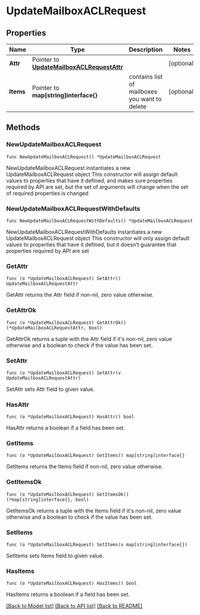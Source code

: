 # UpdateMailboxACLRequest

## Properties

Name | Type | Description | Notes
------------ | ------------- | ------------- | -------------
**Attr** | Pointer to [**UpdateMailboxACLRequestAttr**](UpdateMailboxACLRequestAttr.md) |  | [optional] 
**Items** | Pointer to **map[string]interface{}** | contains list of mailboxes you want to delete | [optional] 

## Methods

### NewUpdateMailboxACLRequest

`func NewUpdateMailboxACLRequest() *UpdateMailboxACLRequest`

NewUpdateMailboxACLRequest instantiates a new UpdateMailboxACLRequest object
This constructor will assign default values to properties that have it defined,
and makes sure properties required by API are set, but the set of arguments
will change when the set of required properties is changed

### NewUpdateMailboxACLRequestWithDefaults

`func NewUpdateMailboxACLRequestWithDefaults() *UpdateMailboxACLRequest`

NewUpdateMailboxACLRequestWithDefaults instantiates a new UpdateMailboxACLRequest object
This constructor will only assign default values to properties that have it defined,
but it doesn't guarantee that properties required by API are set

### GetAttr

`func (o *UpdateMailboxACLRequest) GetAttr() UpdateMailboxACLRequestAttr`

GetAttr returns the Attr field if non-nil, zero value otherwise.

### GetAttrOk

`func (o *UpdateMailboxACLRequest) GetAttrOk() (*UpdateMailboxACLRequestAttr, bool)`

GetAttrOk returns a tuple with the Attr field if it's non-nil, zero value otherwise
and a boolean to check if the value has been set.

### SetAttr

`func (o *UpdateMailboxACLRequest) SetAttr(v UpdateMailboxACLRequestAttr)`

SetAttr sets Attr field to given value.

### HasAttr

`func (o *UpdateMailboxACLRequest) HasAttr() bool`

HasAttr returns a boolean if a field has been set.

### GetItems

`func (o *UpdateMailboxACLRequest) GetItems() map[string]interface{}`

GetItems returns the Items field if non-nil, zero value otherwise.

### GetItemsOk

`func (o *UpdateMailboxACLRequest) GetItemsOk() (*map[string]interface{}, bool)`

GetItemsOk returns a tuple with the Items field if it's non-nil, zero value otherwise
and a boolean to check if the value has been set.

### SetItems

`func (o *UpdateMailboxACLRequest) SetItems(v map[string]interface{})`

SetItems sets Items field to given value.

### HasItems

`func (o *UpdateMailboxACLRequest) HasItems() bool`

HasItems returns a boolean if a field has been set.


[[Back to Model list]](../README.md#documentation-for-models) [[Back to API list]](../README.md#documentation-for-api-endpoints) [[Back to README]](../README.md)


